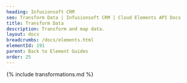 ```yaml
---
heading: Infusionsoft CRM
seo: Transform Data | Infusionsoft CRM | Cloud Elements API Docs
title: Transform Data
description: Transform and map data.
layout: docs
breadcrumbs: /docs/elements.html
elementId: 191
parent: Back to Element Guides
order: 25
---
```


{% include transformations.md %}
